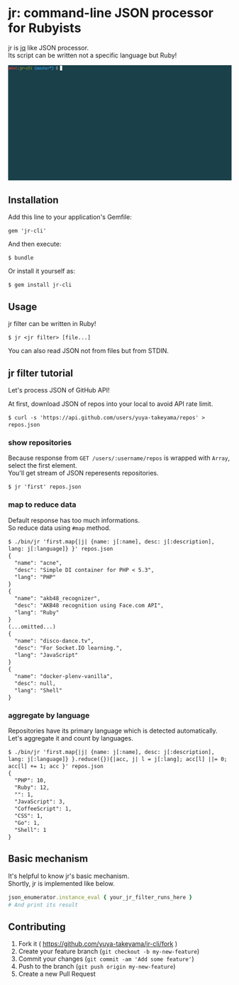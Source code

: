 # jr: command-line JSON processor for Rubyists

jr is [jq](http://stedolan.github.io/jq/) like JSON processor.  
Its script can be written not a specific language but Ruby!

![jr in action](./resources/img/jr.gif)

## Installation

Add this line to your application's Gemfile:

    gem 'jr-cli'

And then execute:

    $ bundle

Or install it yourself as:

    $ gem install jr-cli

## Usage

jr filter can be written in Ruby!

```
$ jr <jr filter> [file...]
```

You can also read JSON not from files but from STDIN.

## jr filter tutorial

Let's process JSON of GitHub API!

At first, download JSON of repos into your local to avoid API rate limit.

```
$ curl -s 'https://api.github.com/users/yuya-takeyama/repos' > repos.json
```

### show repositories

Because response from `GET /users/:username/repos` is wrapped with `Array`, select the first element.  
You'll get stream of JSON reperesents repositories.

```
$ jr 'first' repos.json
```

### map to reduce data

Default response has too much informations.  
So reduce data using `#map` method.

```
$ ./bin/jr 'first.map{|j| {name: j[:name], desc: j[:description], lang: j[:language]} }' repos.json
{
  "name": "acne",
  "desc": "Simple DI container for PHP < 5.3",
  "lang": "PHP"
}
{
  "name": "akb48_recognizer",
  "desc": "AKB48 recognition using Face.com API",
  "lang": "Ruby"
}
(...omitted...)
{
  "name": "disco-dance.tv",
  "desc": "For Socket.IO learning.",
  "lang": "JavaScript"
}
{
  "name": "docker-plenv-vanilla",
  "desc": null,
  "lang": "Shell"
}
```

### aggregate by language

Repositories have its primary language which is detected automatically.  
Let's aggregate it and count by languages.

```
$ ./bin/jr 'first.map{|j| {name: j[:name], desc: j[:description], lang: j[:language]} }.reduce({}){|acc, j| l = j[:lang]; acc[l] ||= 0; acc[l] += 1; acc }' repos.json
{
  "PHP": 10,
  "Ruby": 12,
  "": 1,
  "JavaScript": 3,
  "CoffeeScript": 1,
  "CSS": 1,
  "Go": 1,
  "Shell": 1
}
```

## Basic mechanism

It's helpful to know jr's basic mechanism.  
Shortly, jr is implemented like below.

```ruby
json_enumerator.instance_eval { your_jr_filter_runs_here }
# And print its result
```

## Contributing

1. Fork it ( https://github.com/yuya-takeyama/jr-cli/fork )
2. Create your feature branch (`git checkout -b my-new-feature`)
3. Commit your changes (`git commit -am 'Add some feature'`)
4. Push to the branch (`git push origin my-new-feature`)
5. Create a new Pull Request
